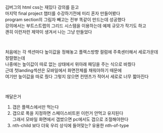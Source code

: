 김버그의 html css는 재밌다 강의를 듣고  
마지막 final project 챕터를 수강하기전에 미리 혼자 만들어봤다  
program section의 그림자 빼고는 전부 똑같이 만드는데 성공했다  
강의에서는 부트스트랩의 그리드 시스템을 이용하는데 예제 규모가 작기도 하고  
괜히 이런저런 제약이 생겨서 나는 그냥 만들었다

<br>

처음에는 각 섹션마다 높이값을 정해놓고 플렉스방향 컬럼에 주축센터해서 세로가운데 정렬했는데  
나중에는 높이값이 따로 없는 상태에서 위아래 패딩을 주는 식으로 바꿨다  
근데 첫landing섹션은 모바일에서 화면전체를 채워야하기 때문에  
여기만 높이값을 따로 줬다 그렇지 않으면 컨텐츠가 적어서 세로로 너무 짧아진다

<br>

깨달은거  
1. 갭은 플렉스에서만 먹는다  
2. 갭으로 폭을 지정하면 스페이스비트윈 이런거 안먹고 유지된다  
그래서 모바일 화면에서 갭썼으면 pc에서도 갭으로 조절해야한다  
3. nth-child 보다 더욱 우리 상식에 들어맞는? 유용한 nth-of-type  